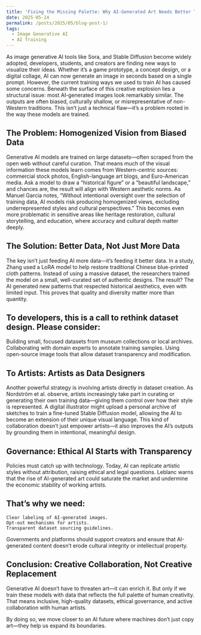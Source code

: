 ```yaml
---
title: 'Fixing the Missing Palette: Why AI-Generated Art Needs Better Training Data'
date: 2025-05-14
permalink: /posts/2025/05/blog-post-1/
tags:
  - Image Generative AI
  - AI Training
---
```


As image generative AI tools like Sora, and Stable Diffusion become widely adopted, developers, students, and creators are finding new ways to visualize their ideas. Whether it’s a game prototype, a concept design, or a digital collage, AI can now generate an image in seconds based on a single prompt.
However, the current training ways we used to train AI has caused some concerns. Beneath the surface of this creative explosion lies a structural issue: most AI-generated images look remarkably similar. The outputs are often biased, culturally shallow, or misrepresentative of non-Western traditions. This isn’t just a technical flaw—it’s a problem rooted in the way these models are trained.
## The Problem: Homogenized Vision from Biased Data
Generative AI models are trained on large datasets—often scraped from the open web without careful curation. That means much of the visual information these models learn comes from Western-centric sources: commercial stock photos, English-language art blogs, and Euro-American media.
Ask a model to draw a “historical figure” or a “beautiful landscape,” and chances are, the result will align with Western aesthetic norms. As Manuel Garcia notes, “Without intentional oversight over the selection of training data, AI models risk producing homogenized views, excluding underrepresented styles and cultural perspectives.”
This becomes even more problematic in sensitive areas like heritage restoration, cultural storytelling, and education, where accuracy and cultural depth matter deeply.
## The Solution: Better Data, Not Just More Data
The key isn’t just feeding AI more data—it’s feeding it better data.
In a study, Zhang used a LoRA model to help restore traditional Chinese blue-printed cloth patterns. Instead of using a massive dataset, the researchers trained the model on a small, well-curated set of authentic designs. The result? The AI generated new patterns that respected historical aesthetics, even with limited input. This proves that quality and diversity matter more than quantity.
## To developers, this is a call to rethink dataset design. Please consider:
Building small, focused datasets from museum collections or local archives.
Collaborating with domain experts to annotate training samples.
Using open-source image tools that allow dataset transparency and modification.
## To Artists: Artists as Data Designers
Another powerful strategy is involving artists directly in dataset creation. As Nordström et al. observe, artists increasingly take part in curating or generating their own training data—giving them control over how their style is represented.
A digital illustrator might upload a personal archive of sketches to train a fine-tuned Stable Diffusion model, allowing the AI to become an extension of their unique visual language.
This kind of collaboration doesn’t just empower artists—it also improves the AI’s outputs by grounding them in intentional, meaningful design.
## Governance: Ethical AI Starts with Transparency
Policies must catch up with technology. Today, AI can replicate artistic styles without attribution, raising ethical and legal questions. Leblanc warns that the rise of AI-generated art could saturate the market and undermine the economic stability of working artists.
## That’s why we need:
    Clear labeling of AI-generated images.
    Opt-out mechanisms for artists.
    Transparent dataset sourcing guidelines.
Governments and platforms should support creators and ensure that AI-generated content doesn’t erode cultural integrity or intellectual property.

## Conclusion: Creative Collaboration, Not Creative Replacement
Generative AI doesn’t have to threaten art—it can enrich it. But only if we train these models with data that reflects the full palette of human creativity. That means inclusive, high-quality datasets, ethical governance, and active collaboration with human artists.

By doing so, we move closer to an AI future where machines don’t just copy art—they help us expand its boundaries.
